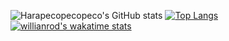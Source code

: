 ![Harapecopecopeco's GitHub stats](https://github-readme-stats.vercel.app/api?username=Harapecopecopeco&count_private=true&show_icons=true&theme=radical)
[![Top Langs](https://github-readme-stats.vercel.app/api/top-langs/?username=Harapecopecopeco&show_icons=true&theme=radical)](https://github.com/anuraghazra/github-readme-stats)  
[![willianrod's wakatime stats](https://github-readme-stats.vercel.app/api/wakatime?username=Harapecopecopeco)](https://github.com/anuraghazra/github-readme-stats)
